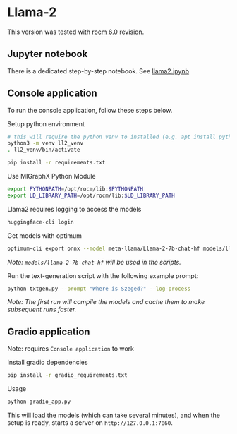 # Llama-2

This version was tested with [rocm 6.0](https://github.com/ROCm/AMDMIGraphX/tree/rocm-6.0.0) revision.

## Jupyter notebook

There is a dedicated step-by-step notebook. See [llama2.ipynb](./llama2.ipynb)

## Console application

To run the console application, follow these steps below.

Setup python environment

```bash
# this will require the python venv to installed (e.g. apt install python3.8-venv)
python3 -m venv ll2_venv
. ll2_venv/bin/activate
```

```bash
pip install -r requirements.txt
```

Use MIGraphX Python Module

```bash
export PYTHONPATH=/opt/rocm/lib:$PYTHONPATH
export LD_LIBRARY_PATH=/opt/rocm/lib:$LD_LIBRARY_PATH
```

Llama2 requires logging to access the models

```bash
huggingface-cli login
```

Get models with optimum

```bash
optimum-cli export onnx --model meta-llama/Llama-2-7b-chat-hf models/llama-2-7b-chat-hf --task text-generation --framework pt --library transformers --no-post-process
```
*Note: `models/llama-2-7b-chat-hf` will be used in the scripts.*

Run the text-generation script with the following example prompt:

```bash
python txtgen.py --prompt "Where is Szeged?" --log-process
```

*Note: The first run will compile the models and cache them to make subsequent runs faster.*


## Gradio application

Note: requires `Console application` to work

Install gradio dependencies

```bash
pip install -r gradio_requirements.txt
```

Usage

```bash
python gradio_app.py
```

This will load the models (which can take several minutes), and when the setup is ready, starts a server on `http://127.0.0.1:7860`.
